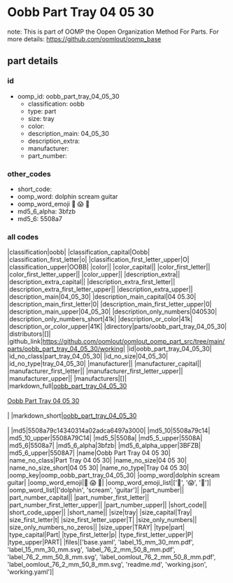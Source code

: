 # Oobb Part Tray 04 05 30  

note: This is part of OOMP the Oopen Organization Method For Parts. For more details: https://github.com/oomlout/oomp_base

##  part details





### id
* oomp_id: oobb_part_tray_04_05_30
  * classification: oobb
  * type: part
  * size: tray
  * color: 
  * description_main: 04_05_30
  * description_extra: 
  * manufacturer: 
  * part_number: 

### other_codes
* short_code: 
* oomp_word: dolphin scream guitar
* oomp_word_emoji :dolphin: :scream: :guitar:
* md5_6_alpha: 3bfzb
* md5_6: 5508a7

### all codes 
|classification|oobb|
|classification_capital|Oobb|
|classification_first_letter|o|
|classification_first_letter_upper|O|
|classification_upper|OOBB|
|color||
|color_capital||
|color_first_letter||
|color_first_letter_upper||
|color_upper||
|description_extra||
|description_extra_capital||
|description_extra_first_letter||
|description_extra_first_letter_upper||
|description_extra_upper||
|description_main|04_05_30|
|description_main_capital|04 05.30|
|description_main_first_letter|0|
|description_main_first_letter_upper|0|
|description_main_upper|04_05_30|
|description_only_numbers|040530|
|description_only_numbers_short|41k|
|description_or_color|41k|
|description_or_color_upper|41K|
|directory|parts/oobb_part_tray_04_05_30|
|distributors|[]|
|github_link|https://github.com/oomlout/oomlout_oomp_part_src/tree/main/parts/oobb_part_tray_04_05_30/working|
|id|oobb_part_tray_04_05_30|
|id_no_class|part_tray_04_05_30|
|id_no_size|04_05_30|
|id_no_type|tray_04_05_30|
|manufacturer||
|manufacturer_capital||
|manufacturer_first_letter||
|manufacturer_first_letter_upper||
|manufacturer_upper||
|manufacturers|[]|
|markdown_full|[oobb_part_tray_04_05_30](https://github.com/oomlout/oomlout_oomp_part_src/tree/main/parts/oobb_part_tray_04_05_30/working)<br>[](https://github.com/oomlout/oomlout_oomp_part_src/tree/main/parts/oobb_part_tray_04_05_30/working)<br>[Oobb Part Tray 04 05 30](https://github.com/oomlout/oomlout_oomp_part_src/tree/main/parts/oobb_part_tray_04_05_30/working)<br><br>|
|markdown_short|[oobb_part_tray_04_05_30](https://github.com/oomlout/oomlout_oomp_part_src/tree/main/parts/oobb_part_tray_04_05_30/working)<br><br>|
|md5|5508a79c14340314a02adca6497a3000|
|md5_10|5508a79c14|
|md5_10_upper|5508A79C14|
|md5_5|5508a|
|md5_5_upper|5508A|
|md5_6|5508a7|
|md5_6_alpha|3bfzb|
|md5_6_alpha_upper|3BFZB|
|md5_6_upper|5508A7|
|name|Oobb Part Tray 04 05 30|
|name_no_class|Part Tray 04 05 30|
|name_no_size|04 05 30|
|name_no_size_short|04 05 30|
|name_no_type|Tray 04 05 30|
|oomp_key|oomp_oobb_part_tray_04_05_30|
|oomp_word|dolphin scream guitar|
|oomp_word_emoji|:dolphin: :scream: :guitar:|
|oomp_word_emoji_list|[':dolphin:', ':scream:', ':guitar:']|
|oomp_word_list|['dolphin', 'scream', 'guitar']|
|part_number||
|part_number_capital||
|part_number_first_letter||
|part_number_first_letter_upper||
|part_number_upper||
|short_code||
|short_code_upper||
|short_name||
|size|tray|
|size_capital|Tray|
|size_first_letter|t|
|size_first_letter_upper|T|
|size_only_numbers||
|size_only_numbers_no_zeros||
|size_upper|TRAY|
|type|part|
|type_capital|Part|
|type_first_letter|p|
|type_first_letter_upper|P|
|type_upper|PART|
|files|['base.yaml', 'label_15_mm_30_mm.pdf', 'label_15_mm_30_mm.svg', 'label_76_2_mm_50_8_mm.pdf', 'label_76_2_mm_50_8_mm.svg', 'label_oomlout_76_2_mm_50_8_mm.pdf', 'label_oomlout_76_2_mm_50_8_mm.svg', 'readme.md', 'working.json', 'working.yaml']|
